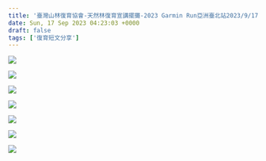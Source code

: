 ```yaml
---
title: '臺灣山林復育協會-天然林復育宣講擺攤-2023 Garmin Run亞洲臺北站2023/9/17'
date: Sun, 17 Sep 2023 04:23:03 +0000
draft: false
tags: ['復育短文分享']
---
```


![](https://www.reforestation.tw/wp-content/uploads/2024/01/376269550_7033716929981220_3633757836585756027_n-1024x768.jpg)

![](https://www.reforestation.tw/wp-content/uploads/2024/01/376274534_7033717099981203_6444721205740586958_n-1024x768.jpg)

![](https://www.reforestation.tw/wp-content/uploads/2024/01/376275720_7033716746647905_9174186719655199251_n-1024x768.jpg)

![](https://www.reforestation.tw/wp-content/uploads/2024/01/378121631_7033716796647900_2913835354775249498_n-1024x768.jpg)

![](https://www.reforestation.tw/wp-content/uploads/2024/01/378134568_7033716616647918_5809058274061400052_n-1024x768.jpg)

![](https://www.reforestation.tw/wp-content/uploads/2024/01/378134591_7033716676647912_4029196656251428337_n-1024x768.jpg)

![](https://www.reforestation.tw/wp-content/uploads/2024/01/379117318_7033715213314725_2711291953605926256_n.jpg)